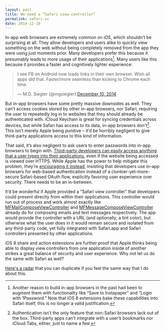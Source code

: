 ```yaml
---
layout: post
title: We need a “Safari view controller”
permalink: safari-vc
date: 2014-12-10
---
```


In-app web browsers are extremely common on iOS, which shouldn’t be surprising at all. They allow developers and users alike to quickly view something on the web without being completely removed from the app they were using just moments prior. Many developers prefer this because it presumably leads to more usage of their applications[^1]. Many users like this because it provides a faster and cognitively lighter experience:

<blockquote class="twitter-tweet" lang="en"><p>I see FB on Android now loads links in their own browser. Wish all apps did that. Faster/more seamless than kicking to Chrome each time.</p>&mdash; M.G. Siegler (@mgsiegler) <a href="https://twitter.com/mgsiegler/status/542617593421766656">December 10, 2014</a></blockquote> <script async src="//platform.twitter.com/widgets.js" charset="utf-8"></script>

But in-app browsers have some pretty massive downsides as well. They can’t access cookies stored by other in-app browsers, nor Safari, requiring the user to repeatedly log in to websites that they should already be authenticated with. iCloud Keychain is great for syncing credentials across devices, but while Safari has access to its data, in-app browsers don’t[^2]. This isn’t merely Apple being punitive – it’d be horribly negligent to give third-party applications access to this kind of information.

That said, it’s also negligent to ask users to enter passwords into in-app browsers to begin with. [Third-party developers can easily access anything that a user types into their applications](http://furbo.org/2014/09/24/in-app-browsers-considered-harmful/), even if the website being accessed is viewed over HTTPS. While Apple has the power to help mitigate this problem, they’re [encouraging it instead](https://github.com/tumblr/TMTumblrSDK/issues/67#issuecomment-59389152), insisting that developers use in-app browsers for web-based authentication instead of a clunkier-yet-more-secure Safari-based OAuth flow, explicitly favoring user experience over security. There needs to be an in-between. 

It’d be wonderful if Apple provided a “Safari view controller” that developers could present directly from within their applications. This controller would run out of process and work almost exactly like [MFMailComposeViewController](https://developer.apple.com/library/prerelease/ios/documentation/MessageUI/Reference/MFMailComposeViewController_class/index.html) and [MFMessageComposeViewController](https://developer.apple.com/library/prerelease/ios/documentation/MessageUI/Reference/MFMessageComposeViewController_class/index.html) already do for composing emails and text messages respectively. The app would provide the controller with a URL (and optionally, a tint color), but otherwise what the user does in it would remain secure and isolated from any third-party code, yet fully integrated with Safari.app and Safari controllers presented by other applications.

iOS 8 share and action extensions are further proof that Apple thinks being able to display view controllers from one application inside of another strikes a great balance of security and user experience. Why not let us do the same with Safari as well?

[Here's a radar](http://www.openradar.me/radar?id=5795261179756544) that you can duplicate if you feel the same way that I do about this.

[^1]: Another reason to build in-app browsers in the past had been to augment them with functionality like “Save to Instapaper” and “Login with 1Password.” Now that iOS 8 extensions bake these capabilities into Safari itself, this is no longer a valid justification.

[^2]: Authentication isn’t the only feature that non-Safari browsers lack out of the box. Third-party apps can’t integrate with a user’s bookmarks nor iCloud Tabs, either, just to name a few.